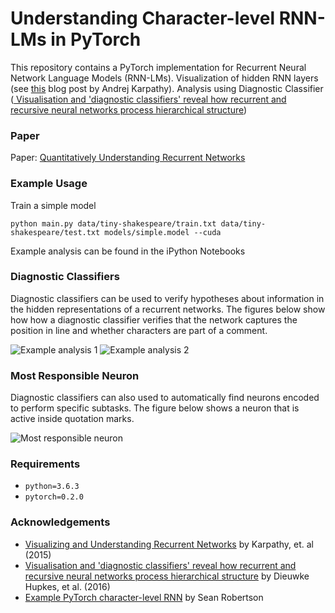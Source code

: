 # Understanding Character-level RNN-LMs in PyTorch

This repository contains a PyTorch implementation for Recurrent Neural Network Language Models (RNN-LMs). Visualization of hidden RNN layers (see [this](http://karpathy.github.io/2015/05/21/rnn-effectiveness/) blog post by Andrej Karpathy). Analysis using Diagnostic Classifier ([
Visualisation and 'diagnostic classifiers' reveal how recurrent and recursive neural networks process hierarchical structure](https://arxiv.org/abs/1711.10203))

### Paper

Paper: [Quantitatively Understanding Recurrent Networks](https://raw.githubusercontent.com/tychovdo/Char-RNN-Understanding/master/Quantitatively_understanding_recurrent_networks.pdf)

### Example Usage

Train a simple model

```
python main.py data/tiny-shakespeare/train.txt data/tiny-shakespeare/test.txt models/simple.model --cuda
```

Example analysis can be found in the iPython Notebooks

### Diagnostic Classifiers

Diagnostic classifiers can be used to verify hypotheses about information in the hidden representations of a recurrent networks.
The figures below show how how a diagnostic classifier verifies that the network captures the position in line and whether characters are part of a comment.

![Example analysis 1](https://raw.githubusercontent.com/tychovdo/char-rnn-visualization/master/plots/ex1.png)
![Example analysis 2](https://raw.githubusercontent.com/tychovdo/char-rnn-visualization/master/plots/ex2.png)

### Most Responsible Neuron

Diagnostic classifiers can also used to automatically find neurons encoded to perform specific subtasks.
The figure below shows a neuron that is active inside quotation marks.

![Most responsible neuron](https://raw.githubusercontent.com/tychovdo/char-rnn-visualization/master/plots/ex4.png)

### Requirements

- `python=3.6.3`
- `pytorch=0.2.0`

### Acknowledgements

- [Visualizing and Understanding Recurrent Networks](https://arxiv.org/abs/1506.02078) by Karpathy, et. al (2015)
- [Visualisation and 'diagnostic classifiers' reveal how recurrent and recursive neural networks process hierarchical structure](https://arxiv.org/abs/1711.10203) by Dieuwke Hupkes, et al. (2016)
- [Example PyTorch character-level RNN](https://github.com/spro/char-rnn.pytorch) by Sean Robertson
